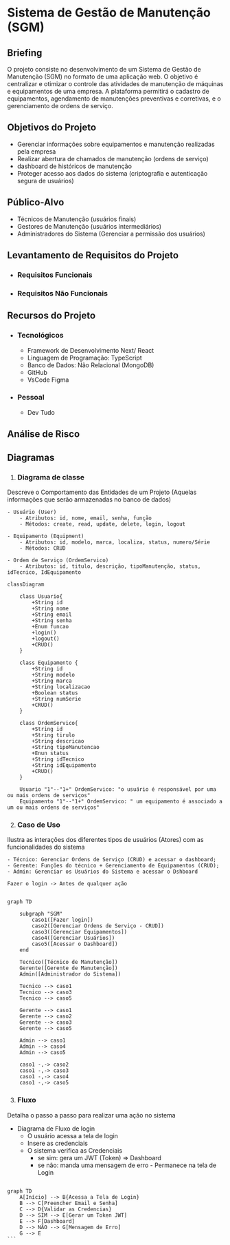 # Sistema de Gestão de Manutenção (SGM)

## Briefing
O projeto consiste no desenvolvimento de um Sistema de Gestão de Manutenção (SGM) no formato de uma aplicação web. O objetivo é centralizar e otimizar o controle das atividades de manutenção de máquinas e equipamentos de uma empresa. A plataforma permitirá o cadastro de equipamentos, agendamento de manutenções preventivas e corretivas, e o gerenciamento de ordens de serviço.

## Objetivos do Projeto
- Gerenciar informações sobre equipamentos e manutenção realizadas pela empresa
- Realizar abertura de chamados de manutenção (ordens de serviço)
- dashboard de históricos de manutenção
- Proteger acesso aos dados do sistema (criptografia e autenticação segura de usuários)

## Público-Alvo
- Técnicos de Manutenção (usuários finais)
- Gestores de Manutenção (usuários intermediários)
- Administradores do Sistema (Gerenciar a permissão dos usuários)

## Levantamento de Requisitos do Projeto
- ### Requisitos Funcionais
    
- ### Requisitos Não Funcionais

## Recursos do Projeto
- ### Tecnológicos 
    - Framework de Desenvolvimento Next/ React
    - Linguagem de Programação: TypeScript
    - Banco de Dados: Não Relacional (MongoDB)
    - GitHub
    - VsCode
    Figma

- ### Pessoal
    - Dev Tudo

## Análise de Risco

## Diagramas

1. ### Diagrama de classe 
Descreve o Comportamento das Entidades de um Projeto (Aquelas informações que serão armazenadas no banco de dados)

    - Usuário (User)
        - Atributos: id, nome, email, senha, função
        - Métodos: create, read, update, delete, login, logout 

    - Equipamento (Equipment)
        - Atributos: id, modelo, marca, localiza, status, numero/Série
        - Métodos: CRUD

    - Ordem de Serviço (OrdemServico)
        - Atributos: id, titulo, descrição, tipoManutenção, status, idTecnico, IdEquipamento


``` mermaid 
classDiagram

    class Usuario{
        +String id
        +String nome
        +String email
        +String senha
        +Enum funcao
        +login()
        +logout()
        +CRUD()
    }

    class Equipamento {
        +String id
        +String modelo
        +String marca
        +String localizacao
        +Boolean status
        +String numSerie
        +CRUD()
    }

    class OrdemServico{
        +String id
        +String tirulo
        +String descricao
        +String tipoManutencao
        +Enun status
        +String idTecnico
        +String idEquipamento
        +CRUD()
    }

    Usuario "1"--"1+" OrdemServico: "o usuário é responsável por uma ou mais ordens de serviços"
    Equipamento "1"--"1+" OrdemServico: " um equipamento é associado a um ou mais ordens de serviços"

```

2. ### Caso de Uso
Ilustra as interações dos diferentes tipos de usuários (Atores) com as funcionalidades do sistema

    - Técnico: Gerenciar Ordens de Serviço (CRUD) e acessar o dashboard;
    - Gerente: Funções do técnico + Gerenciamento de Equipamentos (CRUD);
    - Admin: Gerenciar os Usuários do Sistema e acessar o Dshboard

    Fazer o login -> Antes de qualquer ação

```mermaid

graph TD

    subgraph "SGM"
        caso1([Fazer login])
        caso2([Gerenciar Ordens de Serviço - CRUD])
        caso3([Gerenciar Equipamentos])
        caso4([Gerenciar Usuários])
        caso5([Acessar o Dashboard])
    end

    Tecnico([Técnico de Manutenção])
    Gerente([Gerente de Manutenção])
    Admin([Administrador do Sistema])

    Tecnico --> caso1
    Tecnico --> caso3
    Tecnico --> caso5

    Gerente --> caso1
    Gerente --> caso2
    Gerente --> caso3
    Gerente --> caso5

    Admin --> caso1
    Admin --> caso4
    Admin --> caso5

    caso1 -,-> caso2
    caso1 -,-> caso3
    caso1 -,-> caso4
    caso1 -,-> caso5

```

3. ### Fluxo
Detalha o passo a passo para realizar uma ação no sistema

- Diagrama de Fluxo de login
    - O usuário acessa a tela de login
    - Insere as credenciais
    - O sistema verifica as Credenciais 
        - se sim: gera um JWT (Token) => Dashboard
        - se não: manda uma mensagem de erro - Permanece na tela de Login

````mermaid

graph TD
    A[Início] --> B{Acessa a Tela de Login}
    B --> C[Preencher Email e Senha]
    C --> D{Validar as Credencias}
    D --> SIM --> E[Gerar um Token JWT]
    E --> F[Dashboard]
    D --> NÃO --> G[Mensagem de Erro]
    G --> E
```